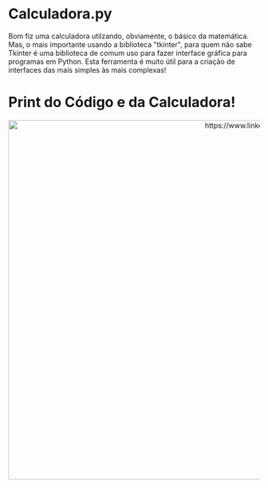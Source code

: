 # Calculadora.py
Bom fiz uma calculadora utilzando, obviamente, o básico da matemática. Mas, o mais importante usando a biblioteca "tkinter", para quem não sabe Tkinter é uma biblioteca de comum uso para fazer interface gráfica para programas em Python. 
Esta ferramenta é muito útil para a criação de interfaces das mais simples às mais complexas!

##
# Print do Código e da Calculadora!
<div align="center">
  <a href="href="https://www.linkedin.com/in/gabriel-oliveira-607682231/">
    <img src="https://media.licdn.com/dms/image/D5622AQGgGciAn9Jgew/feedshare-shrink_1280/0/1686579516997?e=1689206400&v=beta&t=po-aWe4Q5cVXNlhfmSIV-nZovakRjXd9RjTY4OxPqQ4" height="720" width="1280" border="border-radius:1080px;" alt="https://www.linkedin.com/feed/update/urn:li:activity:7074027217755766786/" title="Publicação incorporada"/></a>
</div>
